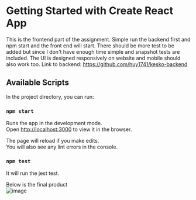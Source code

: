 # Getting Started with Create React App

This is the frontend part of the assignment. Simple run the backend first and npm start and the front end will start.
There should be more test to be added but since I don't have enough time simple and snapshot tests are included.
The UI is designed responsively on website and mobile should also work too. Link to backend: https://github.com/huy1741/kesko-backend

## Available Scripts

In the project directory, you can run:

### `npm start`

Runs the app in the development mode.\
Open [http://localhost:3000](http://localhost:3000) to view it in the browser.

The page will reload if you make edits.\
You will also see any lint errors in the console.

### `npm test`

It will run the jest test.

Below is the final product\
![image](https://user-images.githubusercontent.com/64857328/227728186-f59b9197-5063-441d-b5ef-0930461ba8bb.png)

